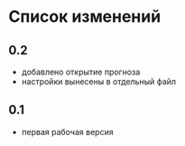 Список изменений
================

0.2
----

* добавлено открытие прогноза
* настройки вынесены в отдельный файл


0.1
----

* первая рабочая версия
